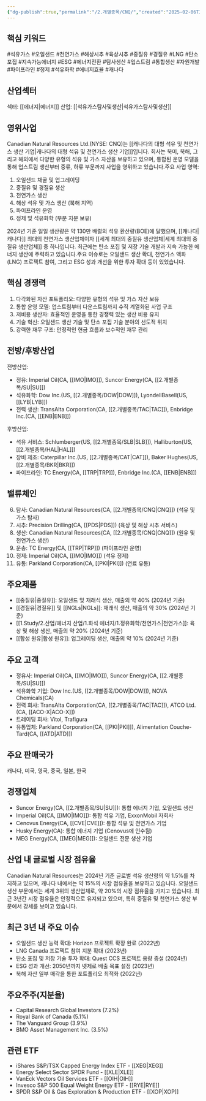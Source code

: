 ```yaml
---
{"dg-publish":true,"permalink":"/2.개별종목/CNQ/","created":"2025-02-06T21:24:41.436+09:00","updated":"2025-07-29T21:37:04.489+09:00"}
---
```


## 핵심 키워드

#석유가스 #오일샌드 #천연가스 #해상시추 #육상시추 #중질유 #경질유 #LNG #탄소포집 #지속가능에너지 #ESG #에너지전환 #탐사생산 #업스트림 #통합생산 #자원개발 #파이프라인 #정제 #석유화학 #에너지효율 #캐나다 

## 산업섹터

섹터: [[에너지\|에너지]]
산업: [[석유가스탐사및생산\|석유가스탐사및생산]]

## 영위사업

Canadian Natural Resources Ltd.(NYSE: CNQ)는 [[캐나다의 대형 석유 및 천연가스 생산 기업\|캐나다의 대형 석유 및 천연가스 생산 기업]]입니다. 회사는 북미, 북해, 그리고 해외에서 다양한 유형의 석유 및 가스 자산을 보유하고 있으며, 통합된 운영 모델을 통해 업스트림 생산부터 중류, 하류 부문까지 사업을 영위하고 있습니다.주요 사업 영역:

1. 오일샌드 채굴 및 업그레이딩
2. 중질유 및 경질유 생산
3. 천연가스 생산
4. 해상 석유 및 가스 생산 (북해 지역)
5. 파이프라인 운영
6. 정제 및 석유화학 (부분 지분 보유)

2024년 기준 일일 생산량은 약 130만 배럴의 석유 환산량(BOE)에 달했으며, [[캐나다\|캐나다]] 최대의 천연가스 생산업체이자 [[세계 최대의 중질유 생산업체\|세계 최대의 중질유 생산업체]] 중 하나입니다. 최근에는 탄소 포집 및 저장 기술 개발과 지속 가능한 에너지 생산에 주력하고 있습니다.주요 이슈로는 오일샌드 생산 확대, 천연가스 액화(LNG) 프로젝트 참여, 그리고 ESG 성과 개선을 위한 투자 확대 등이 있었습니다.

## 핵심 경쟁력

1. 다각화된 자산 포트폴리오: 다양한 유형의 석유 및 가스 자산 보유
2. 통합 운영 모델: 업스트림부터 다운스트림까지 수직 계열화된 사업 구조
3. 저비용 생산자: 효율적인 운영을 통한 경쟁력 있는 생산 비용 유지
4. 기술 혁신: 오일샌드 생산 기술 및 탄소 포집 기술 분야의 선도적 위치
5. 강력한 재무 구조: 안정적인 현금 흐름과 보수적인 재무 관리

## 전방/후방산업

전방산업:

- 정유: Imperial Oil(CA, [[IMO\|IMO]]), Suncor Energy(CA, [[2.개별종목/SU\|SU]])
- 석유화학: Dow Inc.(US, [[2.개별종목/DOW\|DOW]]), LyondellBasell(US, [[LYB\|LYB]])
- 전력 생산: TransAlta Corporation(CA, [[2.개별종목/TAC\|TAC]]), Enbridge Inc.(CA, [[ENB\|ENB]])

후방산업:

- 석유 서비스: Schlumberger(US, [[2.개별종목/SLB\|SLB]]), Halliburton(US, [[2.개별종목/HAL\|HAL]])
- 장비 제조: Caterpillar Inc.(US, [[2.개별종목/CAT\|CAT]]), Baker Hughes(US, [[2.개별종목/BKR\|BKR]])
- 파이프라인: TC Energy(CA, [[TRP\|TRP]]), Enbridge Inc.(CA, [[ENB\|ENB]])

## 밸류체인

6. 탐사: Canadian Natural Resources(CA, [[2.개별종목/CNQ\|CNQ]]) (석유 및 가스 탐사)
7. 시추: Precision Drilling(CA, [[PDS\|PDS]]) (육상 및 해상 시추 서비스)
8. 생산: Canadian Natural Resources(CA, [[2.개별종목/CNQ\|CNQ]]) (원유 및 천연가스 생산)
9. 운송: TC Energy(CA, [[TRP\|TRP]]) (파이프라인 운영)
10. 정제: Imperial Oil(CA, [[IMO\|IMO]]) (석유 정제)
11. 유통: Parkland Corporation(CA, [[PKI\|PKI]]) (연료 유통)

## 주요제품

- [[중질유\|중질유]]: 오일샌드 및 재래식 생산, 매출의 약 40% (2024년 기준)
- [[경질유\|경질유]] 및 [[NGLs\|NGLs]]: 재래식 생산, 매출의 약 30% (2024년 기준)
- [[1.Study/2.산업/에너지 산업/1.화석 에너지/1.정유화학/천연가스\|천연가스]]: 육상 및 해상 생산, 매출의 약 20% (2024년 기준)
- [[합성 원유\|합성 원유]]: 업그레이딩 생산, 매출의 약 10% (2024년 기준)

## 주요 고객

- 정유사: Imperial Oil(CA, [[IMO\|IMO]]), Suncor Energy(CA, [[2.개별종목/SU\|SU]])
- 석유화학 기업: Dow Inc.(US, [[2.개별종목/DOW\|DOW]]), NOVA Chemicals(CA)
- 전력 회사: TransAlta Corporation(CA, [[2.개별종목/TAC\|TAC]]), ATCO Ltd.(CA, [[ACO-X\|ACO-X]])
- 트레이딩 회사: Vitol, Trafigura
- 유통업체: Parkland Corporation(CA, [[PKI\|PKI]]), Alimentation Couche-Tard(CA, [[ATD\|ATD]])

## 주요 판매국가

캐나다, 미국, 영국, 중국, 일본, 한국

## 경쟁업체

- Suncor Energy(CA, [[2.개별종목/SU\|SU]]): 통합 에너지 기업, 오일샌드 생산
- Imperial Oil(CA, [[IMO\|IMO]]): 통합 석유 기업, ExxonMobil 자회사
- Cenovus Energy(CA, [[CVE\|CVE]]): 통합 석유 및 천연가스 기업
- Husky Energy(CA): 통합 에너지 기업 (Cenovus에 인수됨)
- MEG Energy(CA, [[MEG\|MEG]]): 오일샌드 전문 생산 기업

## 산업 내 글로벌 시장 점유율

Canadian Natural Resources는 2024년 기준 글로벌 석유 생산량의 약 1.5%를 차지하고 있으며, 캐나다 내에서는 약 15%의 시장 점유율을 보유하고 있습니다. 오일샌드 생산 부문에서는 세계 3위의 생산업체로, 약 20%의 시장 점유율을 가지고 있습니다. 최근 3년간 시장 점유율은 안정적으로 유지되고 있으며, 특히 중질유 및 천연가스 생산 부문에서 강세를 보이고 있습니다.

## 최근 3년 내 주요 이슈

- 오일샌드 생산 능력 확대: Horizon 프로젝트 확장 완료 (2022년)
- LNG Canada 프로젝트 참여 지분 확대 (2023년)
- 탄소 포집 및 저장 기술 투자 확대: Quest CCS 프로젝트 용량 증설 (2024년)
- ESG 성과 개선: 2050년까지 넷제로 배출 목표 설정 (2023년)
- 북해 자산 일부 매각을 통한 포트폴리오 최적화 (2022년)

## 주요주주(지분율)

- Capital Research Global Investors (7.2%)
- Royal Bank of Canada (5.1%)
- The Vanguard Group (3.9%)
- BMO Asset Management Inc. (3.5%)

## 관련 ETF

- iShares S&P/TSX Capped Energy Index ETF - [[XEG\|XEG]]
- Energy Select Sector SPDR Fund - [[XLE\|XLE]]
- VanEck Vectors Oil Services ETF - [[OIH\|OIH]]
- Invesco S&P 500 Equal Weight Energy ETF - [[RYE\|RYE]]
- SPDR S&P Oil & Gas Exploration & Production ETF - [[XOP\|XOP]]